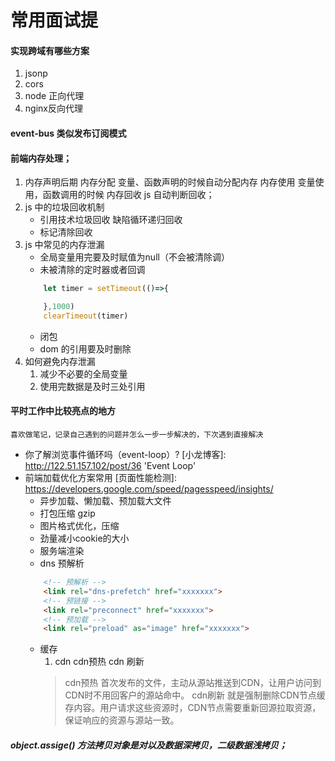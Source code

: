 # 常用面试提
####  实现跨域有哪些方案
1. jsonp
2. cors
3. node 正向代理
4. nginx反向代理
####  event-bus 类似发布订阅模式
####  前端内存处理；
1. 内存声明后期
    内存分配 变量、函数声明的时候自动分配内存
    内存使用 变量使用，函数调用的时候
    内存回收 js 自动判断回收；
2. js 中的垃圾回收机制
    + 引用技术垃圾回收 缺陷循环递归回收
    + 标记清除回收
3. js 中常见的内存泄漏
    + 全局变量用完要及时赋值为null（不会被清除调）    
    + 未被清除的定时器或者回调
    ```js
        let timer = setTimeout(()=>{

        },1000)
        clearTimeout(timer)  
    ```
    + 闭包
    + dom 的引用要及时删除
4. 如何避免内存泄漏
    1. 减少不必要的全局变量
    2. 使用完数据是及时三处引用
#### 平时工作中比较亮点的地方
    喜欢做笔记，记录自己遇到的问题并怎么一步一步解决的，下次遇到直接解决
+ 你了解浏览事件循环吗（event-loop）?
    [小龙博客]: http://122.51.157.102/post/36  'Event Loop'
+ 前端加载优化方案常用
    [页面性能检测]: https://developers.google.com/speed/pagesspeed/insights/
    + 异步加载、懒加载、预加载大文件
    + 打包压缩  gzip
    + 图片格式优化，压缩
    + 劲量减小cookie的大小
    + 服务端渲染
    + dns 预解析
    ```html
        <!-- 预解析 -->
        <link rel="dns-prefetch" href="xxxxxxx">
        <!-- 预链接 -->
        <link rel="preconnect" href="xxxxxxx">
        <!-- 预加载 -->
        <link rel="preload" as="image" href="xxxxxxx">
    ```
    + 缓存
        1. cdn cdn预热 cdn 刷新
        > cdn预热 首次发布的文件，主动从源站推送到CDN，让用户访问到CDN时不用回客户的源站命中。
        > cdn刷新 就是强制删除CDN节点缓存内容。用户请求这些资源时，CDN节点需要重新回源拉取资源，保证响应的资源与源站一致。

##### object.assige() 方法拷贝对象是对以及数据深拷贝，二级数据浅拷贝；



    
        